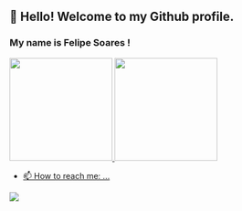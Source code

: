 ## 👋 Hello! Welcome to my Github profile.
### My name is Felipe Soares !

<div>
<a href="https://github.com/seu-usuário-aqui">
<img height="180em" src="https://github-readme-stats.vercel.app/api/top-langs/?username=Felipesb340&layout=compact&langs_count=7&theme=dracula"/>
<img height="180em" src="https://github-readme-stats.vercel.app/api?username=Felipesb340&show_icons=true&theme=dracula&include_all_commits=true&count_private=true"/>
</div>
  
  
  
  
  
  - 📫 How to reach me: ...
  
  <div>
<a href="https://www.linkedin.com/in/felipe-soares-6662541ab" target="_blank"><img src="https://img.shields.io/badge/-LinkedIn-%230077B5?style=for-the-badge&logo=linkedin&logoColor=white" target="_blank"></a>   
</div>
